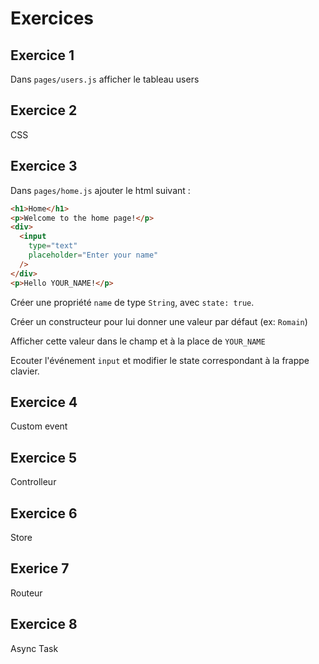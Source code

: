 # Exercices

## Exercice 1

Dans `pages/users.js` afficher le tableau users


## Exercice 2

CSS 

## Exercice 3

Dans `pages/home.js` ajouter le html suivant :

```html
<h1>Home</h1>
<p>Welcome to the home page!</p>
<div>
  <input
    type="text"
    placeholder="Enter your name"
  />
</div>
<p>Hello YOUR_NAME!</p>
```

Créer une propriété `name` de type `String`, avec `state: true`.

Créer un constructeur pour lui donner une valeur par défaut (ex: `Romain`)

Afficher cette valeur dans le champ et à la place de `YOUR_NAME`

Ecouter l'événement `input` et modifier le state correspondant à la frappe clavier.



## Exercice 4

Custom event

## Exercice 5

Controlleur

## Exercice 6

Store

## Exerice 7

Routeur

## Exercice 8

Async Task